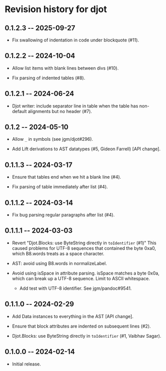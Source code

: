 # Revision history for djot

## 0.1.2.3 -- 2025-09-27

* Fix swallowing of indentation in code under blockquote (#11).

## 0.1.2.2 -- 2024-10-04

* Allow list items with blank lines between divs (#10).

* Fix parsing of indented tables (#8).

## 0.1.2.1 -- 2024-06-24

* Djot writer: include separator line in table when the table has
  non-default alignments but no header (#7).

## 0.1.2 -- 2024-05-10

* Allow `_` in symbols (see jgm/djot#296).

* Add Lift derivations to AST datatypes (#5, Gideon Farrell) [API change].

## 0.1.1.3 -- 2024-03-17

* Ensure that tables end when we hit a blank line (#4).

* Fix parsing of table immediately after list (#4).

## 0.1.1.2 -- 2024-03-14

* Fix bug parsing regular paragraphs after list (#4).

## 0.1.1.1 -- 2024-03-03

* Revert "Djot.Blocks: use ByteString directly in `toIdentifier` (#1)"
  This caused problems for UTF-8 sequences that contained the
  byte 0xa0, which B8.words treats as a space character.

* AST: avoid using B8.words in normalizeLabel.

* Avoid using isSpace in attribute parsing. isSpace matches a byte 0x0a,
  which can break up a UTF-8 sequence. Limit to ASCII whitespace.

  * Add test with UTF-8 identifier. See jgm/pandoc#9541.

## 0.1.1.0 -- 2024-02-29

* Add Data instances to everything in the AST [API change].

* Ensure that block attributes are indented on subsequent lines (#2).

* Djot.Blocks: use ByteString directly in `toIdentifier` (#1,
  Vaibhav Sagar).

## 0.1.0.0 -- 2024-02-14

* Initial release.

